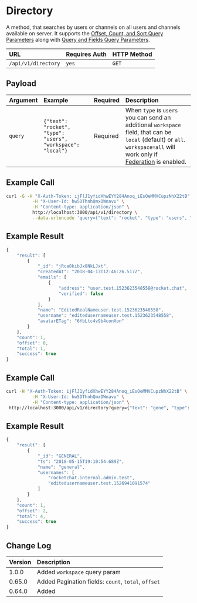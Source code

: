 # Directory

A method, that searches by users or channels on all users and channels available on server. It supports the [Offset, Count, and Sort Query Parameters](../../offset-and-count-and-sort-info.md) along with [Query and Fields Query Parameters](../../query-and-fields-info.md).

| URL | Requires Auth | HTTP Method |
| :--- | :--- | :--- |
| `/api/v1/directory` | `yes` | `GET` |

## Payload

| Argument | Example | Required | Description |
| :--- | :--- | :--- | :--- |
| `query` | `{"text": "rocket", "type": "users", "workspace": "local"}` | Required | When `type` is `users` you can send an additional `workspace` field, that can be `local` \(default\) or `all`. `workspace=all` will work only if [Federation]() is enabled. |

## Example Call

```bash
curl -G -H "X-Auth-Token: ijFlJ1yfidXhwEYY284Anoq_iEsOeMMVCupzNhX22tB" \
          -H "X-User-Id: hw5DThnhQmxDWnavu" \
          -H "Content-type: application/json" \
          http://localhost:3000/api/v1/directory \
          --data-urlencode 'query={"text": "rocket", "type": "users", "workspace": "local"}'
```

## Example Result

```javascript
{
    "result": [
        {
            "_id": "jRca8kibJx8NkLJxt",
            "createdAt": "2018-04-13T12:46:26.517Z",
            "emails": [
                {
                    "address": "user.test.1523623548558@rocket.chat",
                    "verified": false
                }
            ],
            "name": "EditedRealNameuser.test.1523623548558",
            "username": "editedusernameuser.test.1523623548558",
            "avatarETag": "6YbLtc4v9b4conXon"
        }
    ],
    "count": 1,
    "offset": 0,
    "total": 1,
    "success": true
}
```

## Example Call

```bash
curl -H "X-Auth-Token: ijFlJ1yfidXhwEYY284Anoq_iEsOeMMVCupzNhX22tB" \
          -H "X-User-Id: hw5DThnhQmxDWnavu" \
          -H "Content-type: application/json" \
 http://localhost:3000/api/v1/directory?query={"text": "gene", "type": "channels"}&count=1&offset=2
```

## Example Result

```javascript
{
    "result": [
        {
            "_id": "GENERAL",
            "ts": "2018-05-15T19:10:54.689Z",
            "name": "general",
            "usernames": [
                "rocketchat.internal.admin.test",
                "editedusernameuser.test.1526941091574"
            ]
        }
    ],
    "count": 1,
    "offset": 2,
    "total": 4,
    "success": true
}
```

## Change Log

| Version | Description |
| :--- | :--- |
| 1.0.0 | Added `workspace` query param |
| 0.65.0 | Added Pagination fields: `count`, `total`, `offset` |
| 0.64.0 | Added |

